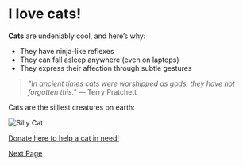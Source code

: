 # I love cats!

**Cats** are undeniably cool, and here’s why:

- They have ninja-like reflexes 
- They can fall asleep anywhere (even on laptops)
- They express their affection through subtle gestures

> *"In ancient times cats were worshipped as gods; they have not forgotten this."* — Terry Pratchett

Cats are the silliest creatures on earth:

![Silly Cat](https://i.redd.it/wptahs74svgc1.jpeg)

[Donate here to help a cat in need!](https://www.aspca.org)

[Next Page](page2.md)
